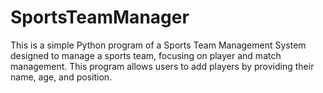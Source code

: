 # SportsTeamManager
This is a simple Python program of a Sports Team Management System designed to manage a sports team, focusing on player and match management. This program allows users to add players by providing their name, age, and position. 
